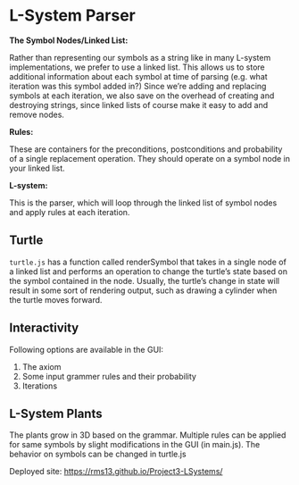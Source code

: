 # L-System Parser

**The Symbol Nodes/Linked List:**

Rather than representing our symbols as a string like in many L-system implementations, we prefer to use a linked list. This allows us to store additional information about each symbol at time of parsing (e.g. what iteration was this symbol added in?) Since we’re adding and replacing symbols at each iteration, we also save on the overhead of creating and destroying strings, since linked lists of course make it easy to add and remove nodes.

**Rules:**

These are containers for the preconditions, postconditions and probability of a single replacement operation. They should operate on a symbol node in your linked list.

**L-system:**

This is the parser, which will loop through the linked list of symbol nodes and apply rules at each iteration.

## Turtle

`turtle.js` has a function called renderSymbol that takes in a single node of a linked list and performs an operation to change the turtle’s state based on the symbol contained in the node. Usually, the turtle’s change in state will result in some sort of rendering output, such as drawing a cylinder when the turtle moves forward.

## Interactivity

Following options are available in the GUI:
1. The axiom
2. Some input grammer rules and their probability
3. Iterations

## L-System Plants

The plants grow in 3D based on the grammar. Multiple rules can be applied for same symbols by slight modifications in the GUI (in main.js). The behavior on symbols can be changed in turtle.js

Deployed site:
https://rms13.github.io/Project3-LSystems/
